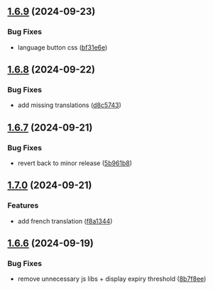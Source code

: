 ## [1.6.9](https://github.com/l4rm4nd/VoucherVault/compare/v1.6.8...v1.6.9) (2024-09-23)


### Bug Fixes

* language button css ([bf31e6e](https://github.com/l4rm4nd/VoucherVault/commit/bf31e6ec61270e1c303863de6284252e5af5776f))

## [1.6.8](https://github.com/l4rm4nd/VoucherVault/compare/v1.6.7...v1.6.8) (2024-09-22)


### Bug Fixes

* add missing translations ([d8c5743](https://github.com/l4rm4nd/VoucherVault/commit/d8c574357fd667c26a624a01ef37375f907c5f27))

## [1.6.7](https://github.com/l4rm4nd/VoucherVault/compare/v1.7.0...v1.6.7) (2024-09-21)


### Bug Fixes

* revert back to minor release ([5b961b8](https://github.com/l4rm4nd/VoucherVault/commit/5b961b87bd24a4fc45cd2d7cca2d461767f810e2))

## [1.7.0](https://github.com/l4rm4nd/VoucherVault/compare/v1.6.6...v1.7.0) (2024-09-21)


### Features

* add french translation ([f8a1344](https://github.com/l4rm4nd/VoucherVault/commit/f8a1344236c44f9104d29df1517ab3dff651927f))

## [1.6.6](https://github.com/l4rm4nd/VoucherVault/compare/v1.6.5...v1.6.6) (2024-09-19)


### Bug Fixes

* remove unnecessary js libs + display expiry threshold ([8b7f8ee](https://github.com/l4rm4nd/VoucherVault/commit/8b7f8eedb6d98d3f68160ac11703c37db7deac31))

